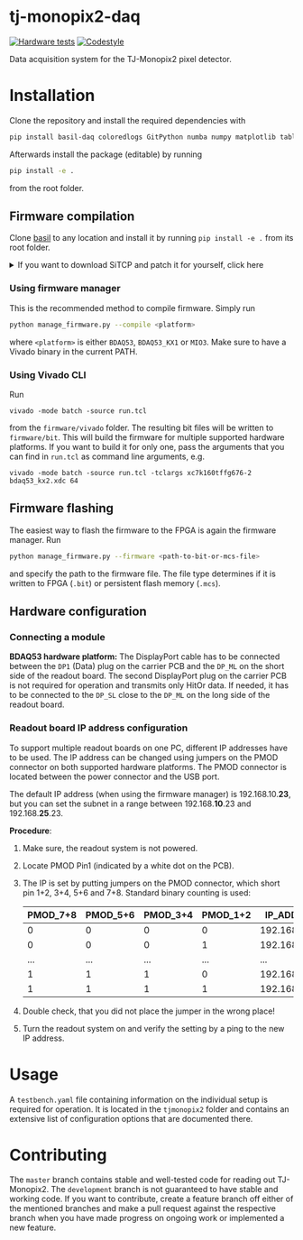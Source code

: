 # tj-monopix2-daq
[![Hardware tests](https://github.com/SiLab-Bonn/tj-monopix2-daq/actions/workflows/tests.yml/badge.svg)](https://github.com/SiLab-Bonn/tj-monopix2-daq/actions/workflows/tests.yml)
[![Codestyle](https://github.com/SiLab-Bonn/tj-monopix2-daq/actions/workflows/codestyle.yml/badge.svg)](https://github.com/SiLab-Bonn/tj-monopix2-daq/actions/workflows/codestyle.yml)

Data acquisition system for the TJ-Monopix2 pixel detector.

# Installation
Clone the repository and install the required dependencies with
```bash
pip install basil-daq coloredlogs GitPython numba numpy matplotlib tables tqdm scipy basil-daq PyYAML pyzmq
```
Afterwards install the package (editable) by running
```bash
pip install -e .
```
from the root folder.

## Firmware compilation
Clone [basil](https://github.com/SiLab-Bonn/basil) to any location and install it by running `pip install -e .` from its root folder.
<details>
  <summary>If you want to download SiTCP and patch it for yourself, click here</summary>

  Grab a copy of [SiTCP](https://github.com/BeeBeansTechnologies/SiTCP_Netlist_for_Kintex7) and move the `*.V` and `*.ngc` files to a newly created `firmware/SiTCP` folder in the cloned `tj-monopix2-daq` repository. Add a line `` `default_nettype wire`` in all of the `*.V` files right below the copyright notice in the beginning and before the first module declaration. This ensures compatibility with the rest of the verilog code.
</details>

### Using firmware manager
This is the recommended method to compile firmware. Simply run
```bash
python manage_firmware.py --compile <platform>
```
where `<platform>` is either `BDAQ53`, `BDAQ53_KX1` or `MIO3`. Make sure to have a Vivado binary in the current PATH.

### Using Vivado CLI
Run
```
vivado -mode batch -source run.tcl
```
from the `firmware/vivado` folder. The resulting bit files will be written to `firmware/bit`. This will build the firmware for multiple supported hardware platforms. If you want to build it for only one, pass the arguments that you can find in `run.tcl` as command line arguments, e.g.
```
vivado -mode batch -source run.tcl -tclargs xc7k160tffg676-2 bdaq53_kx2.xdc 64
```

## Firmware flashing
The easiest way to flash the firmware to the FPGA is again the firmware manager.
Run
```bash
python manage_firmware.py --firmware <path-to-bit-or-mcs-file>
```
and specify the path to the firmware file. The file type determines if it is written to FPGA (`.bit`) or persistent flash memory (`.mcs`). 

## Hardware configuration
### Connecting a module
**BDAQ53 hardware platform:**
The DisplayPort cable has to be connected between the `DP1` (Data) plug on the carrier PCB and the `DP_ML` on the short side of the readout board.
The second DisplayPort plug on the carrier PCB is not required for operation and transmits only HitOr data. If needed, it has to be connected to the `DP_SL` close to the `DP_ML` on the long side of the readout board.

### Readout board IP address configuration
To support multiple readout boards on one PC, different IP addresses have to be used. The IP address can be changed using jumpers on the PMOD connector on both supported hardware platforms. The PMOD connector is located between the power connector and the USB port.

The default IP address (when using the firmware manager) is 192.168.10.**23**, but you can set the subnet in a range between 192.168.**10**.23 and 192.168.**25**.23.

**Procedure**:
1. Make sure, the readout system is not powered.
2. Locate PMOD Pin1 (indicated by a white dot on the PCB).
3. The IP is set by putting jumpers on the PMOD connector, which short pin 1+2, 3+4, 5+6 and 7+8. Standard binary counting is used:

      | PMOD_7+8 | PMOD_5+6 | PMOD_3+4 | PMOD_1+2 | IP_ADDRESS    |
      | -------- | -------- | -------- | -------- | ------------- |
      | 0        | 0        | 0        | 0        | 192.168.10.23 |
      | 0        | 0        | 0        | 1        | 192.168.11.23 |
      | ...      | ...      | ...      | ...      | ...           |
      | 1        | 1        | 1        | 0        | 192.168.24.23 |
      | 1        | 1        | 1        | 1        | 192.168.25.23 |

4. Double check, that you did not place the jumper in the wrong place!
5. Turn the readout system on and verify the setting by a ping to the new IP address.

# Usage
A `testbench.yaml` file containing information on the individual setup is required for operation. It is located in the `tjmonopix2` folder and contains an extensive list of configuration options that are documented there.

# Contributing
The `master` branch contains stable and well-tested code for reading out TJ-Monopix2. The `development` branch is not guaranteed to have stable and working code. If you want to contribute, create a feature branch off either of the mentioned branches and make a pull request against the respective branch when you have made progress on ongoing work or implemented a new feature.
